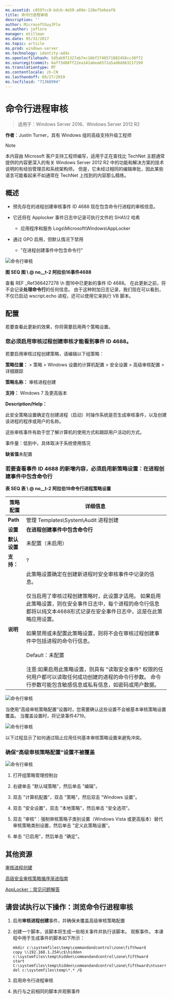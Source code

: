 ```yaml
---
ms.assetid: c8597cc8-bdcb-4e59-a09e-128ef5ebeaf8
title: 命令行进程审核
description: ''
author: MicrosoftGuyJFlo
ms.author: joflore
manager: mtillman
ms.date: 05/31/2017
ms.topic: article
ms.prod: windows-server
ms.technology: identity-adds
ms.openlocfilehash: 5d5ab971327ab7ec16bf2748571882458cc38f72
ms.sourcegitcommit: 6aff3d88ff22ea141a6ea6572a5ad8dd6321f199
ms.translationtype: MT
ms.contentlocale: zh-CN
ms.lasthandoff: 09/27/2019
ms.locfileid: "71368994"
---
```

# <a name="command-line-process-auditing"></a>命令行进程审核

>适用于：Windows Server 2016、Windows Server 2012 R2

**作者**：Justin Turner，具有 Windows 组的高级支持升级工程师  
  
> [!NOTE]  
> 本内容由 Microsoft 客户支持工程师编写，适用于正在查找比 TechNet 主题通常提供的内容更深入的有关 Windows Server 2012 R2 中的功能和解决方案的技术说明的有经验管理员和系统架构师。 但是，它未经过相同的编辑审批，因此某些语言可能看起来不如通常在 TechNet 上找到的内容那么精练。  
  
## <a name="overview"></a>概述  
  
-   预先存在的进程创建审核事件 ID 4688 现在包含命令行进程的审核信息。  
  
-   它还将在 Applocker 事件日志中记录可执行文件的 SHA1/2 哈希  
  
    -   应用程序和服务 Logs\Microsoft\Windows\AppLocker  
  
-   通过 GPO 启用，但默认情况下禁用  
  
    -   "在进程创建事件中包含命令行"  
  
![命令行审核](media/Command-line-process-auditing/GTR_ADDS_Event4688.gif)  
  
**图 SEQ 图 \\ @ no__t-2 阿拉伯16事件4688**  
  
查看 REF _Ref366427278 \h 图16中已更新的事件 ID 4688。  在此更新之前，将不会记录**处理命令行**的任何信息。  由于这种附加日志记录，我们现在可以看到，不仅已启动 wscript.echo 进程，还可以使用它来执行 VB 脚本。  
  
## <a name="configuration"></a>配置  
若要查看此更新的效果，你将需要启用两个策略设置。  
  
### <a name="you-must-have-audit-process-creation-auditing-enabled-to-see-event-id-4688"></a>您必须启用审核过程创建审核才能看到事件 ID 4688。  
若要启用审核过程创建策略，请编辑以下组策略：  
  
**策略位置：** > 策略 > Windows 设置的计算机配置 > 安全设置 > 高级审核配置 > 详细跟踪  
  
**策略名称：** 审核进程创建  
  
**支持：** Windows 7 及更高版本  
  
**Description/Help：**  
  
此安全策略设置确定在创建进程（启动）时操作系统是否生成审核事件，以及创建该进程的程序或用户的名称。  
  
这些审核事件有助于您了解计算机的使用方式和跟踪用户活动的方式。  
  
事件量：低到中，具体取决于系统使用情况  
  
**缺省值**未配置  
  
### <a name="in-order-to-see-the-additions-to-event-id-4688-you-must-enable-the-new-policy-setting-include-command-line-in-process-creation-events"></a>若要查看事件 ID 4688 的新增内容，必须启用新策略设置：在进程创建事件中包含命令行  
**表 SEQ 表 \\ @ no__t-2 阿拉伯19命令行进程策略设置**  
  
|策略配置|详细信息|  
|------------------------|-----------|  
|**Path**|管理 Templates\System\Audit 进程创建|  
|**设置**|**在进程创建事件中包含命令行**|  
|**默认设置**|未配置（未启用）|  
|**支持：**|?|  
|**说明**|此策略设置确定在创建新进程时安全审核事件中记录的信息。<br /><br />仅当启用了审核过程创建策略时，此设置才适用。 如果启用此策略设置，则在安全事件日志中，每个进程的命令行信息都将以纯文本4688形式记录在安全事件日志中，这是在此策略应用设置。<br /><br />如果禁用或未配置此策略设置，则将不会在审核过程创建事件中包括进程的命令行信息。<br /><br />Default：未配置<br /><br />注意:如果启用此策略设置，则具有 "读取安全事件" 权限的任何用户都可以读取任何成功创建的进程的命令行参数。 命令行参数可能包含敏感信息或私有信息，如密码或用户数据。|  
  
![命令行审核](media/Command-line-process-auditing/GTR_ADDS_IncludeCLISetting.gif)  
  
当使用“高级审核策略配置”设置时，您需要确认这些设置不会被基本审核策略设置覆盖。  当覆盖设置时，将记录事件4719。  
  
![命令行审核](media/Command-line-process-auditing/GTR_ADDS_Event4719.gif)  
  
以下过程显示了如何通过阻止应用任何基本审核策略设置来避免冲突。  
  
### <a name="to-ensure-that-advanced-audit-policy-configuration-settings-are-not-overwritten"></a>确保“高级审核策略配置”设置不被覆盖  
![命令行审核](media/Command-line-process-auditing/GTR_ADDS_AdvAuditPolicy.gif)  
  
1.  打开组策略管理控制台  
  
2.  右键单击 "默认域策略"，然后单击 "编辑"。  
  
3.  双击 "计算机配置"，双击 "策略"，然后双击 "Windows 设置"。  
  
4.  双击 "安全设置"，双击 "本地策略"，然后单击 "安全选项"。  
  
5.  双击 "审核"：强制审核策略子类别设置（Windows Vista 或更高版本）替代审核策略类别设置，然后单击 "定义此策略设置"。  
  
6.  单击 "已启用"，然后单击 "确定"。  
  
## <a name="additional-resources"></a>其他资源  
[审核进程创建](https://technet.microsoft.com/library/dd941613(v=WS.10).aspx)  
  
[高级安全审核策略循序渐进指南](https://technet.microsoft.com/library/dd408940(v=WS.10).aspx)  
  
[AppLocker：常见问题解答](https://technet.microsoft.com/library/ee619725(v=ws.10).aspx)  
  
## <a name="try-this-explore-command-line-process-auditing"></a>请尝试执行以下操作：浏览命令行进程审核  
  
1.  启用**审核进程创建**事件，并确保未覆盖高级审核策略配置  
  
2.  创建一个脚本，该脚本将生成一些相关事件并执行该脚本。  观察事件。  本课程中用于生成事件的脚本如下所示：  
  
    ```  
    mkdir c:\systemfiles\temp\commandandcontrol\zone\fifthward  
    copy \\192.168.1.254\c$\hidden c:\systemfiles\temp\hidden\commandandcontrol\zone\fifthward  
    start C:\systemfiles\temp\hidden\commandandcontrol\zone\fifthward\ntuserrights.vbs  
    del c:\systemfiles\temp\*.* /Q  
    ```  
  
3.  启用命令行进程审核  
  
4.  执行与之前相同的脚本并观察事件  
  


